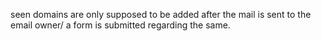 seen domains are only supposed to be added after the mail is sent to the email owner/ a form is submitted regarding the same.
